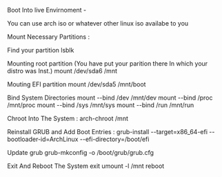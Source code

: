 Boot Into live Envirnoment -

You can use arch iso 
or whatever other linux iso availabe to you

Mount Necessary Partitions :

Find your partition 
lsblk

Mounting root partition (You have put your parition there In which your distro was Inst.)
mount /dev/sda6 /mnt

Mouting EFI partition
mount /dev/sda5 /mnt/boot

Bind System Directories 
mount --bind /dev /mnt/dev
mount --bind /proc /mnt/proc
mount --bind /sys /mnt/sys
mount --bind /run /mnt/run

Chroot Into The System :
arch-chroot /mnt

Reinstall GRUB and Add Boot Entries :
grub-install --target=x86_64-efi --bootloader-id=ArchLinux --efi-directory=/boot/efi

Update grub
grub-mkconfig -o /boot/grub/grub.cfg

Exit And Reboot The System 
exit
umount -l /mnt
reboot
